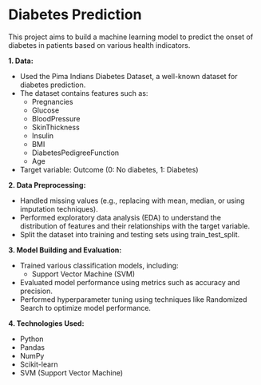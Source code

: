 # Diabetes Prediction

This project aims to build a machine learning model to predict the onset of diabetes in patients based on various health indicators.

**1. Data:**

* Used the Pima Indians Diabetes Dataset, a well-known dataset for diabetes prediction.
* The dataset contains features such as:
    * Pregnancies
    * Glucose
    * BloodPressure
    * SkinThickness
    * Insulin
    * BMI
    * DiabetesPedigreeFunction
    * Age
* Target variable: Outcome (0: No diabetes, 1: Diabetes)

**2. Data Preprocessing:**

* Handled missing values (e.g., replacing with mean, median, or using imputation techniques).
* Performed exploratory data analysis (EDA) to understand the distribution of features and their relationships with the target variable.
* Split the dataset into training and testing sets using train_test_split.

**3. Model Building and Evaluation:**

* Trained various classification models, including:
    * Support Vector Machine (SVM)
* Evaluated model performance using metrics such as accuracy and precision.
* Performed hyperparameter tuning using techniques like Randomized Search to optimize model performance.

**4. Technologies Used:**

* Python
* Pandas
* NumPy
* Scikit-learn
* SVM (Support Vector Machine)
